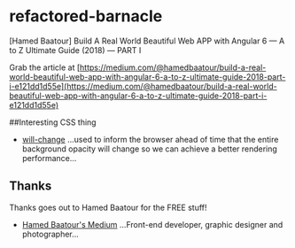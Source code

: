 # refactored-barnacle
[Hamed Baatour] Build A Real World Beautiful Web APP with Angular 6 — A to Z Ultimate Guide (2018) — PART I

Grab the article at [https://medium.com/@hamedbaatour/build-a-real-world-beautiful-web-app-with-angular-6-a-to-z-ultimate-guide-2018-part-i-e121dd1d55e](https://medium.com/@hamedbaatour/build-a-real-world-beautiful-web-app-with-angular-6-a-to-z-ultimate-guide-2018-part-i-e121dd1d55e)

##Interesting CSS thing

* [will-change](https://developer.mozilla.org/en-US/docs/Web/CSS/will-change) ...used to inform the browser ahead of time that the entire background opacity will change so we can achieve a better rendering performance...

## Thanks

Thanks goes out to Hamed Baatour for the FREE stuff!

* [Hamed Baatour's Medium](https://medium.com/@hamedbaatour) ...Front-end developer, graphic designer and photographer...

